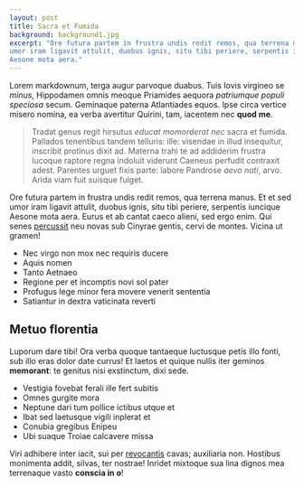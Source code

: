 ```yaml
---
layout: post
title: Sacra et Fumida 
background: background1.jpg
excerpt: "Ore futura partem in frustra undis redit remos, qua terrena manus. Et et sed
umor iram ligavit attulit, duobus ignis, situ tibi periere, serpentis iuncique
Aesone mota aera."
---
```


Lorem markdownum, terga augur parvoque duabus. Tuis Iovis virgineo se *minus*,
Hippodamen omnis meoque Priamides aequora *patriumque populi speciosa* secum.
Geminaque paterna Atlantiades equos. Ipse circa vertice misero nomina, ea verba
avertitur Quirini, tam, iacentem nec **quod me**.

> Tradat genus regit hirsutus *educat momorderat nec* sacra et fumida. Pallados
> tenentibus tandem telluris: ille: visendae in illud insequitur, inscribit
> protinus dixit ad. Materna trahi te ad addiderim frustra lucoque raptore regna
> indoluit viderunt Caeneus perfudit contraxit adest. Parentes urguet fixis
> parte: labore Pandrose *aevo nati*, arvo. Arida viam fuit suisque fulget.

Ore futura partem in frustra undis redit remos, qua terrena manus. Et et sed
umor iram ligavit attulit, duobus ignis, situ tibi periere, serpentis iuncique
Aesone mota aera. Eurus et ab cantat caeco alieni, sed ergo enim. Qui senes
[percussit](http://iuvenesque.org/dextra.aspx) neu novas sub Cinyrae gentis,
cervi de montes. Vicina ut gramen!

- Nec virgo non mox nec requiris ducere
- Aquis nomen
- Tanto Aetnaeo
- Regione per et incomptis novi sol pater
- Profugus lege minor fera movere venerit sententia
- Satiantur in dextra vaticinata reverti

## Metuo florentia

Luporum dare tibi! Ora verba quoque tantaeque luctusque petis illo fonti, sub
illo eras dolor date currus! Et laetos et quique nullis iter geminos
**memorant**: te genitus nisi exstinctum, dixi sede.

- Vestigia fovebat ferali ille fert subitis
- Omnes gurgite mora
- Neptune dari tum pollice ictibus utque et
- Ibat sed laetusque vigili inplerat et
- Conubia gregibus Enipeu
- Ubi suaque Troiae calcavere missa

Viri adhibere inter iacit, sui per [revocantis](http://minetur.io/) cavas;
auxiliaria non. Hostibus monimenta addit, silvas, ter nostrae! Inridet mixtoque
sua lina dignos mea terrenaque vasto **conscia in o**!
